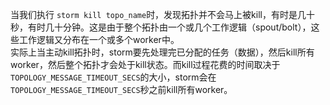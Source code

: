 当我们执行 `storm kill topo_name`时，发现拓扑并不会马上被kill，有时是几十秒，有时几十分钟。这是由于整个拓扑由一个或几个工作逻辑（spout/bolt），这些工作逻辑又分布在一个或多个worker中。  
实际上当主动kill拓扑时，storm要先处理完已分配的任务（数据），然后kill所有worker，然后整个拓扑才会处于kill状态。而kill过程花费的时间取决于`TOPOLOGY_MESSAGE_TIMEOUT_SECS`的大小，storm会在`TOPOLOGY_MESSAGE_TIMEOUT_SECS`秒之前kill所有worker。
